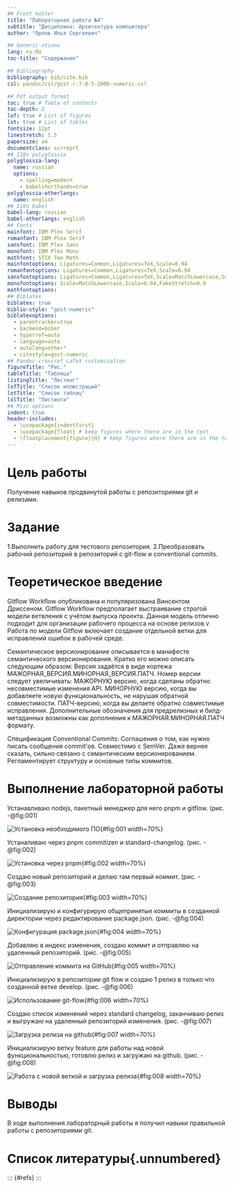 ```yaml
---
## Front matter
title: "Лабораторная работа №4"
subtitle: "Дисциплина: Архитектура компьютера"
author: "Орлов Илья Сергеевич"

## Generic otions
lang: ru-RU
toc-title: "Содержание"

## Bibliography
bibliography: bib/cite.bib
csl: pandoc/csl/gost-r-7-0-5-2008-numeric.csl

## Pdf output format
toc: true # Table of contents
toc-depth: 2
lof: true # List of figures
lot: true # List of tables
fontsize: 12pt
linestretch: 1.5
papersize: a4
documentclass: scrreprt
## I18n polyglossia
polyglossia-lang:
  name: russian
  options:
	- spelling=modern
	- babelshorthands=true
polyglossia-otherlangs:
  name: english
## I18n babel
babel-lang: russian
babel-otherlangs: english
## Fonts
mainfont: IBM Plex Serif
romanfont: IBM Plex Serif
sansfont: IBM Plex Sans
monofont: IBM Plex Mono
mathfont: STIX Two Math
mainfontoptions: Ligatures=Common,Ligatures=TeX,Scale=0.94
romanfontoptions: Ligatures=Common,Ligatures=TeX,Scale=0.94
sansfontoptions: Ligatures=Common,Ligatures=TeX,Scale=MatchLowercase,Scale=0.94
monofontoptions: Scale=MatchLowercase,Scale=0.94,FakeStretch=0.9
mathfontoptions:
## Biblatex
biblatex: true
biblio-style: "gost-numeric"
biblatexoptions:
  - parentracker=true
  - backend=biber
  - hyperref=auto
  - language=auto
  - autolang=other*
  - citestyle=gost-numeric
## Pandoc-crossref LaTeX customization
figureTitle: "Рис."
tableTitle: "Таблица"
listingTitle: "Листинг"
lofTitle: "Список иллюстраций"
lotTitle: "Список таблиц"
lolTitle: "Листинги"
## Misc options
indent: true
header-includes:
  - \usepackage{indentfirst}
  - \usepackage{float} # keep figures where there are in the text
  - \floatplacement{figure}{H} # keep figures where there are in the text
---
```


# Цель работы

Получение навыков продвинутой работы с репозиториями git и релизами.

# Задание

1.Выполнить работу для тестового репозитория.
2.Преобразовать рабочий репозиторий в репозиторий с git-flow и conventional commits.

# Теоретическое введение

Gitflow Workflow опубликована и популяризована Винсентом Дриссеном. Gitflow Workflow предполагает выстраивание строгой модели ветвления с учётом выпуска проекта. Данная модель отлично подходит для организации рабочего процесса на основе релизов.v Работа по модели Gitflow включает создание отдельной ветки для исправлений ошибок в рабочей среде. 

Семантическое версионирование описывается в манифесте семантического версионирования. Кратко его можно описать следующим образом: Версия задаётся в виде кортежа МАЖОРНАЯ_ВЕРСИЯ.МИНОРНАЯ_ВЕРСИЯ.ПАТЧ. Номер версии следует увеличивать: МАЖОРНУЮ версию, когда сделаны обратно несовместимые изменения API. МИНОРНУЮ версию, когда вы добавляете новую функциональность, не нарушая обратной совместимости. ПАТЧ-версию, когда вы делаете обратно совместимые исправления. Дополнительные обозначения для предрелизных и билд-метаданных возможны как дополнения к МАЖОРНАЯ.МИНОРНАЯ.ПАТЧ формату.

Спецификация Conventional Commits: Соглашение о том, как нужно писать сообщения commit'ов. Совместимо с SemVer. Даже вернее сказать, сильно связано с семантическим версионированием. Регламентирует структуру и основные типы коммитов.

# Выполнение лабораторной работы

Устанавливаю nodejs, пакетный менеджер для него pnpm и gitflow. (рис. -@fig:001)

![Установка необходимого ПО](image/1.png){#fig:001 width=70%}

Устаналиваю через pnpm commitizen и standard-changelog. (рис. -@fig:002)

![Установка через pnpm](image/2.png){#fig:002 width=70%}

Создаю новый репозиторий и делаю там первый коммит. (рис. -@fig:003)

![Создание репозитория](image/3.png){#fig:003 width=70%}

Инициализирую и конфигурирую общепринятые коммиты в созданной директории через редактирование package.json. (рис. -@fig:004)

![Конфигурация package.json](image/4.png){#fig:004 width=70%}

Добавляю в индекс изменения, создаю коммит и отправляю на удаленный репозиторий. (рис. -@fig:005)

![Отправление коммита на GitHub](image/5.png){#fig:005 width=70%}

Инициализирую в репозитории git flow и создаю 1 релиз в только что созданной ветке develop. (рис. -@fig:006)

![Использование git-flow](image/6.png){#fig:006 width=70%}

Создаю список изменений через standard changelog, заканчиваю релиз и выгружаю на удаленный репозиторий изменения. (рис. -@fig:007)

![Загрузка релиза на github](image/7.png){#fig:007 width=70%}

Инициализирую ветку feature для работы над новой функциональностью, готовлю релиз и загружаю на github. (рис. -@fig:008)

![Работа с новой веткой и загрузка релиза](image/8.png){#fig:008 width=70%}

# Выводы

В ходе выполнения лабораторный работы я получил навыки правильной работы с репозиториями git.

# Список литературы{.unnumbered}

::: {#refs}
:::

